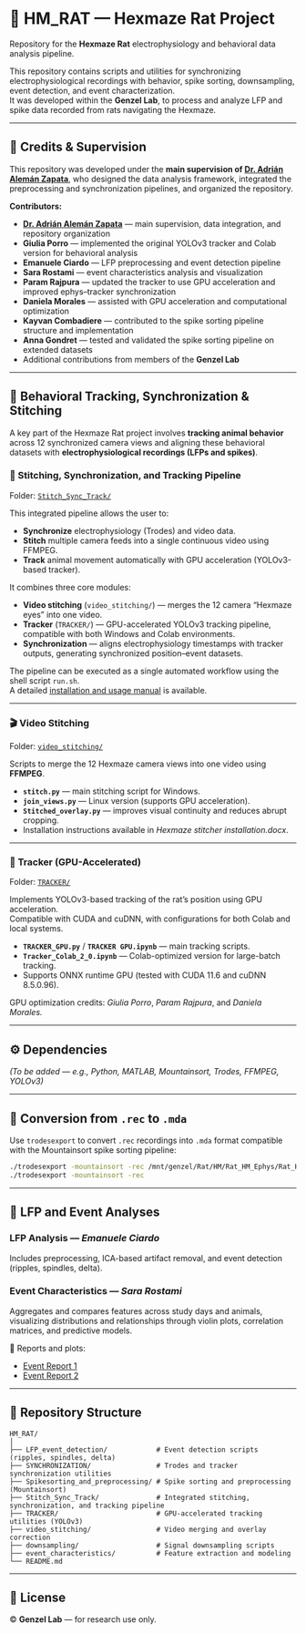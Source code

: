 # 🧠 HM_RAT — Hexmaze Rat Project  
Repository for the **Hexmaze Rat** electrophysiology and behavioral data analysis pipeline.

This repository contains scripts and utilities for synchronizing electrophysiological recordings with behavior, spike sorting, downsampling, event detection, and event characterization.  
It was developed within the **Genzel Lab**, to process and analyze LFP and spike data recorded from rats navigating the Hexmaze.

---

## 👥 Credits & Supervision

This repository was developed under the **main supervision of [Dr. Adrián Alemán Zapata](https://github.com/Aleman-Z)**, who designed the data analysis framework, integrated the preprocessing and synchronization pipelines, and organized the repository.

**Contributors:**
- **[Dr. Adrián Alemán Zapata](https://github.com/Aleman-Z)** — main supervision, data integration, and repository organization  
- **Giulia Porro** — implemented the original YOLOv3 tracker and Colab version for behavioral analysis  
- **Emanuele Ciardo** — LFP preprocessing and event detection pipeline  
- **Sara Rostami** — event characteristics analysis and visualization  
- **Param Rajpura** — updated the tracker to use GPU acceleration and improved ephys–tracker synchronization  
- **Daniela Morales** — assisted with GPU acceleration and computational optimization  
- **Kayvan Combadiere** — contributed to the spike sorting pipeline structure and implementation  
- **Anna Gondret** — tested and validated the spike sorting pipeline on extended datasets  
- Additional contributions from members of the **Genzel Lab**

---

## 🎥 Behavioral Tracking, Synchronization & Stitching

A key part of the Hexmaze Rat project involves **tracking animal behavior** across 12 synchronized camera views and aligning these behavioral datasets with **electrophysiological recordings (LFPs and spikes)**.

### 🧩 Stitching, Synchronization, and Tracking Pipeline
Folder: [`Stitch_Sync_Track/`](./Stitch_Sync_Track)

This integrated pipeline allows the user to:
- **Synchronize** electrophysiology (Trodes) and video data.  
- **Stitch** multiple camera feeds into a single continuous video using FFMPEG.  
- **Track** animal movement automatically with GPU acceleration (YOLOv3-based tracker).  

It combines three core modules:
- **Video stitching** (`video_stitching/`) — merges the 12 camera “Hexmaze eyes” into one video.  
- **Tracker** (`TRACKER/`) — GPU-accelerated YOLOv3 tracking pipeline, compatible with both Windows and Colab environments.  
- **Synchronization** — aligns electrophysiology timestamps with tracker outputs, generating synchronized position–event datasets.

The pipeline can be executed as a single automated workflow using the shell script `run.sh`.  
A detailed [installation and usage manual](https://www.dropbox.com/scl/fi/j59wadyvigqzyv650okf3/Installation-and-Usage-Manual-for-HM-Stitch-Sync-Track.docx?rlkey=q5o6ppiv1xcbkq1w2v8oodvr18dl=0) is available.

---

### 🎬 Video Stitching
Folder: [`video_stitching/`](./video_stitching)

Scripts to merge the 12 Hexmaze camera views into one video using **FFMPEG**.

- **`stitch.py`** — main stitching script for Windows.  
- **`join_views.py`** — Linux version (supports GPU acceleration).  
- **`Stitched_overlay.py`** — improves visual continuity and reduces abrupt cropping.  
- Installation instructions available in *Hexmaze stitcher installation.docx*.

---

### 🧭 Tracker (GPU-Accelerated)
Folder: [`TRACKER/`](./TRACKER)

Implements YOLOv3-based tracking of the rat’s position using GPU acceleration.  
Compatible with CUDA and cuDNN, with configurations for both Colab and local systems.

- **`TRACKER_GPU.py`** / **`TRACKER GPU.ipynb`** — main tracking scripts.  
- **`Tracker_Colab_2_0.ipynb`** — Colab-optimized version for large-batch tracking.  
- Supports ONNX runtime GPU (tested with CUDA 11.6 and cuDNN 8.5.0.96).  

GPU optimization credits: *Giulia Porro*, *Param Rajpura*, and *Daniela Morales.*

---

## ⚙️ Dependencies  
*(To be added — e.g., Python, MATLAB, Mountainsort, Trodes, FFMPEG, YOLOv3)*

---

## 🔄 Conversion from `.rec` to `.mda`

Use `trodesexport` to convert `.rec` recordings into `.mda` format compatible with the Mountainsort spike sorting pipeline:

```bash
./trodesexport -mountainsort -rec /mnt/genzel/Rat/HM/Rat_HM_Ephys/Rat_HM_Ephys_Rat5_406576/Rat_HM_Ephys_Rat5_406576_20210614/Rat_Hm_Ephys_Rat5_406576_20210614_presleep/Rat_Hm_Ephys_Rat5_406576_20210614_presleep.rec -sortingmode 1
./trodesexport -mountainsort -rec
```

---

## 🧠 LFP and Event Analyses

### LFP Analysis — *Emanuele Ciardo*  
Includes preprocessing, ICA-based artifact removal, and event detection (ripples, spindles, delta).

### Event Characteristics — *Sara Rostami*  
Aggregates and compares features across study days and animals, visualizing distributions and relationships through violin plots, correlation matrices, and predictive models.

📄 Reports and plots:
- [Event Report 1](https://docs.google.com/document/d/1gvLbRoj9SJaflvzC6W12gw_GmWY8hxWR6e2fygoqZa0/edit#)  
- [Event Report 2](https://docs.google.com/document/d/1oe6Gip6X3RxoDDiwbFWX5XeOop_DhHowTUK5JEEMFok/edit#heading=h.2gazcsgmxkub)

---

## 📂 Repository Structure
```
HM_RAT/
│
├── LFP_event_detection/            # Event detection scripts (ripples, spindles, delta)
├── SYNCHRONIZATION/                # Trodes and tracker synchronization utilities
├── Spikesorting_and_preprocessing/ # Spike sorting and preprocessing (Mountainsort)
├── Stitch_Sync_Track/              # Integrated stitching, synchronization, and tracking pipeline
├── TRACKER/                        # GPU-accelerated tracking utilities (YOLOv3)
├── video_stitching/                # Video merging and overlay correction
├── downsampling/                   # Signal downsampling scripts
├── event_characteristics/          # Feature extraction and modeling
└── README.md
```

---

## 🧾 License  
© **Genzel Lab** — for research use only.  

